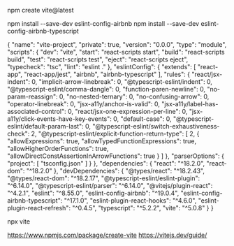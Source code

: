 npm create vite@latest

npm install --save-dev eslint-config-airbnb
npm install --save-dev eslint-config-airbnb-typescript

{
  "name": "vite-project",
  "private": true,
  "version": "0.0.0",
  "type": "module",
  "scripts": {
    "dev": "vite",
    "start": "react-scripts start",
    "build": "react-scripts build",
    "test": "react-scripts test",
    "eject": "react-scripts eject",
    "typecheck": "tsc",
    "lint": "eslint ."
  },
  "eslintConfig": {
    "extends": [
      "react-app",
      "react-app/jest",
      "airbnb",
      "airbnb-typescript"
    ],
    "rules": {
      "react/jsx-indent": 0,
      "implicit-arrow-linebreak": 0,
      "@typescript-eslint/indent": 0,
      "@typescript-eslint/comma-dangle": 0,
      "function-paren-newline": 0,
      "no-param-reassign": 0,
      "no-nested-ternary": 0,
      "no-confusing-arrow": 0,
      "operator-linebreak": 0,
      "jsx-a11y/anchor-is-valid": 0,
      "jsx-a11y/label-has-associated-control": 0,
      "react/jsx-one-expression-per-line": 0,
      "jsx-a11y/click-events-have-key-events": 0,
      "default-case": 0,
      "@typescript-eslint/default-param-last": 0,
      "@typescript-eslint/switch-exhaustiveness-check": 2,
      "@typescript-eslint/explicit-function-return-type": [
        2,
        {
          "allowExpressions": true,
          "allowTypedFunctionExpressions": true,
          "allowHigherOrderFunctions": true,
          "allowDirectConstAssertionInArrowFunctions": true
        }
      ]
    },
    "parserOptions": {
      "project": [
        "tsconfig.json"
      ]
    }
  },
  "dependencies": {
    "react": "^18.2.0",
    "react-dom": "^18.2.0"
  },
  "devDependencies": {
    "@types/react": "^18.2.43",
    "@types/react-dom": "^18.2.17",
    "@typescript-eslint/eslint-plugin": "^6.14.0",
    "@typescript-eslint/parser": "^6.14.0",
    "@vitejs/plugin-react": "^4.2.1",
    "eslint": "^8.55.0",
    "eslint-config-airbnb": "^19.0.4",
    "eslint-config-airbnb-typescript": "^17.1.0",
    "eslint-plugin-react-hooks": "^4.6.0",
    "eslint-plugin-react-refresh": "^0.4.5",
    "typescript": "^5.2.2",
    "vite": "^5.0.8"
  }
}

npx vite

https://www.npmjs.com/package/create-vite
https://vitejs.dev/guide/